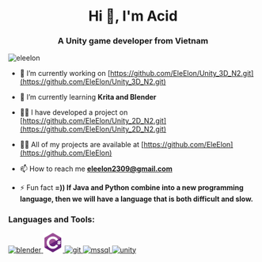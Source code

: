 <h1 align="center">Hi 👋, I'm Acid</h1>
<h3 align="center">A Unity game developer from Vietnam</h3>

<p align="left"> <img src="https://komarev.com/ghpvc/?username=eleelon&label=Profile%20views&color=66c4ff&style=flat" alt="eleelon" /> </p>

- 🔭 I’m currently working on [https://github.com/EleElon/Unity_3D_N2.git](https://github.com/EleElon/Unity_3D_N2.git)

- 🌱 I’m currently learning **Krita and Blender**

- 🧑‍💻 I have developed a project on [https://github.com/EleElon/Unity_2D_N2.git](https://github.com/EleElon/Unity_2D_N2.git)

- 👨‍💻 All of my projects are available at [https://github.com/EleElon](https://github.com/EleElon)

- 📫 How to reach me **eleelon2309@gmail.com**

- ⚡ Fun fact **=)) If Java and Python combine into a new programming language, then we will have a language that is both difficult and slow.**

<!--<h3 align="left">Connect with me:</h3>-->
<p align="left">
</p>

<h3 align="left">Languages and Tools:</h3>
<p align="left"> <a href="https://www.blender.org/" target="_blank" rel="noreferrer"> <img src="https://download.blender.org/branding/community/blender_community_badge_white.svg" alt="blender" width="40" height="40"/> </a> <a href="https://www.w3schools.com/cs/" target="_blank" rel="noreferrer"> <img src="https://raw.githubusercontent.com/devicons/devicon/master/icons/csharp/csharp-original.svg" alt="csharp" width="40" height="40"/> </a> <a href="https://git-scm.com/" target="_blank" rel="noreferrer"> <img src="https://www.vectorlogo.zone/logos/git-scm/git-scm-icon.svg" alt="git" width="40" height="40"/> </a> <a href="https://www.microsoft.com/en-us/sql-server" target="_blank" rel="noreferrer"> <img src="https://www.svgrepo.com/show/303229/microsoft-sql-server-logo.svg" alt="mssql" width="40" height="40"/> </a> <a href="https://www.photoshop.com/en" target="_blank" rel="noreferrer"> </a> <a href="https://unity.com/" target="_blank" rel="noreferrer"> <img src="https://www.vectorlogo.zone/logos/unity3d/unity3d-icon.svg" alt="unity" width="40" height="40"/> </a> </p>
